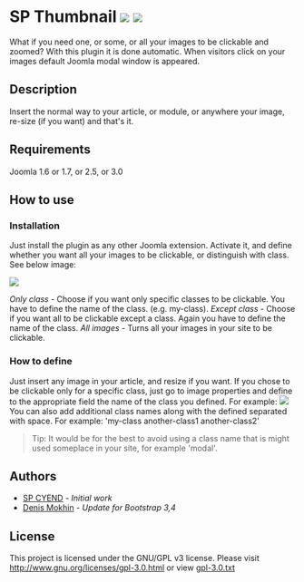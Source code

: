 # SP Thumbnail ![](https://img.shields.io/badge/joomla-3.x-yellow.svg?style=plastic) ![](https://img.shields.io/badge/joomla-2.5-ff69b4.svg?style=plastic) #
What if you need one, or some, or all your images to be clickable and zoomed? With this plugin it is done automatic. When visitors click on your images default Joomla modal window is appeared.

## Description ##
Insert the normal way to your article, or module, or anywhere your image, re-size (if you want) and that's it.

## Requirements ##

Joomla 1.6 or 1.7, or 2.5, or 3.0

## How to use ##
### Installation ###
Just install the plugin as any other Joomla extension. Activate it, and define whether you want all your images to be clickable, or distinguish with class. See below image:

![](//cyend.com/extensions/images/stories/extensions/sp-thumbnail/sp-thumbnail-1.jpg)

*Only class* - Choose if you want only specific classes to be clickable. You have to define the name of the class. (e.g. my-class).
*Except class* - Choose if you want all to be clickable except a class. Again you have to define the name of the class.
*All images* - Turns all your images in your site to be clickable.

### How to define ###
Just insert any image in your article, and resize if you want. If you chose to be clickable only for a specific class, just go to image properties and define to the appropriate field the name of the class you defined. For example:
![](//cyend.com/extensions/images/stories/extensions/sp-thumbnail/sp-thumbnail-2.jpg)
You can also add additional class names along with the defined separated with space. For example: 'my-class another-class1 another-class2'
> Tip: It would be for the best to avoid using a class name that is might used someplace in your site, for example 'modal'.

## Authors ##
* [SP CYEND](//cyend.com) - *Initial work*
* [Denis Mokhin](//github.com/mokhin-denis) - *Update for Bootstrap 3,4*

## License ##
This project is licensed under the GNU/GPL v3 license. Please visit http://www.gnu.org/licenses/gpl-3.0.html or view [gpl-3.0.txt](gpl-3.0.txt)